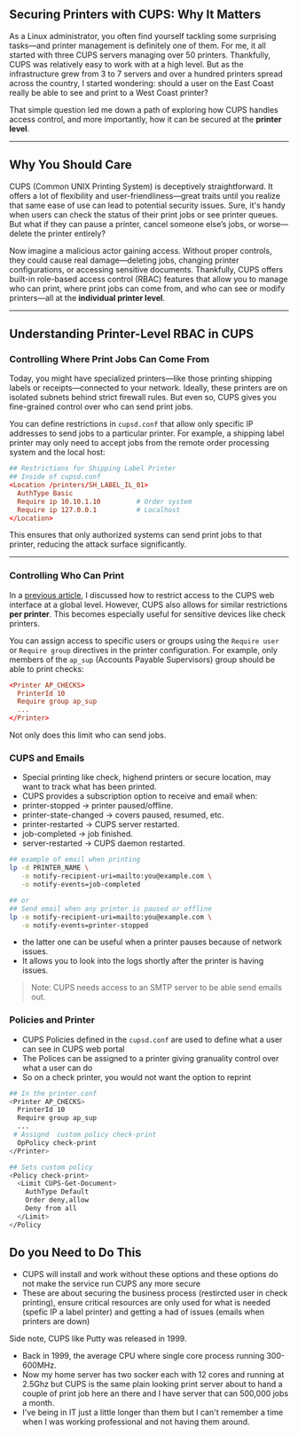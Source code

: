 
## Securing Printers with CUPS: Why It Matters

As a Linux administrator, you often find yourself tackling some surprising tasks—and printer management is definitely one of them. For me, it all started with three CUPS servers managing over 50 printers. Thankfully, CUPS was relatively easy to work with at a high level. But as the infrastructure grew from 3 to 7 servers and over a hundred printers spread across the country, I started wondering: should a user on the East Coast really be able to see and print to a West Coast printer?

That simple question led me down a path of exploring how CUPS handles access control, and more importantly, how it can be secured at the **printer level**.

---

## Why You Should Care

CUPS (Common UNIX Printing System) is deceptively straightforward. It offers a lot of flexibility and user-friendliness—great traits until you realize that same ease of use can lead to potential security issues. Sure, it's handy when users can check the status of their print jobs or see printer queues. But what if they can pause a printer, cancel someone else’s jobs, or worse—delete the printer entirely?

Now imagine a malicious actor gaining access. Without proper controls, they could cause real damage—deleting jobs, changing printer configurations, or accessing sensitive documents. Thankfully, CUPS offers built-in role-based access control (RBAC) features that allow you to manage who can print, where print jobs can come from, and who can see or modify printers—all at the **individual printer level**.

---

## Understanding Printer-Level RBAC in CUPS

### Controlling Where Print Jobs Can Come From

Today, you might have specialized printers—like those printing shipping labels or receipts—connected to your network. Ideally, these printers are on isolated subnets behind strict firewall rules. But even so, CUPS gives you fine-grained control over who can send print jobs.

You can define restrictions in `cupsd.conf` that allow only specific IP addresses to send jobs to a particular printer. For example, a shipping label printer may only need to accept jobs from the remote order processing system and the local host:

```conf
## Restrictions for Shipping Label Printer
## Inside of cupsd.conf
<Location /printers/SH_LABEL_IL_01>
  AuthType Basic
  Require ip 10.10.1.10         # Order system
  Require ip 127.0.0.1          # Localhost
</Location>
```

This ensures that only authorized systems can send print jobs to that printer, reducing the attack surface significantly.

---

### Controlling Who Can Print

In a [previous article](https://richard-sebos.github.io/sebostechnology/posts/CUPS-RBAC/), I discussed how to restrict access to the CUPS web interface at a global level. However, CUPS also allows for similar restrictions **per printer**. This becomes especially useful for sensitive devices like check printers.

You can assign access to specific users or groups using the `Require user` or `Require group` directives in the printer configuration. For example, only members of the `ap_sup` (Accounts Payable Supervisors) group should be able to print checks:

```conf
<Printer AP_CHECKS>
  PrinterId 10
  Require group ap_sup
  ...
</Printer>
```

Not only does this limit who can send jobs.
### CUPS and Emails
- Special printing like check, highend printers or secure location, may want to track what has been printed.
-  CUPS provides a subscription option to receive and email when:
  - printer-stopped → printer paused/offline.
  - printer-state-changed → covers paused, resumed, etc.
  - printer-restarted → CUPS server restarted.
  - job-completed → job finished.
  - server-restarted → CUPS daemon restarted.

```bash
## example of email when printing
lp -d PRINTER_NAME \
   -o notify-recipient-uri=mailto:you@example.com \
   -o notify-events=job-completed

## or 
## Send email when any printer is paused or offline
lp -o notify-recipient-uri=mailto:you@example.com \
   -o notify-events=printer-stopped
```

- the latter one can be useful when a printer pauses because of network issues.
- It allows you to look into the logs shortly after the printer is having issues.
> Note: CUPS needs access to an SMTP server to be able send emails out.
  
### Policies and Printer

- CUPS Policies defined in the `cupsd.conf` are used to define what a user can see in CUPS web portal
- The Polices can be assigned to a printer giving granuality control over what a user can do
- So on a check printer, you would not want the option to reprint

```bash
## In the printer.conf
<Printer AP_CHECKS>
  PrinterId 10
  Require group ap_sup
  ...
 # Assignd  custom policy check-print
  OpPolicy check-print
</Printer>
```
```bash
## Sets custom policy
<Policy check-print>
  <Limit CUPS-Get-Document>
    AuthType Default
    Order deny,allow
    Deny from all
  </Limit>
</Policy
```

## Do you Need to Do This
- CUPS will install and work without these options and these options do not make the service run CUPS any more secure
- These are about securing the business process (restircted user in check printing), ensure critical resources are only used for what is needed (spefic IP a label printer) and getting a had of issues (emails when printers are down)

 Side note, CUPS like Putty was released in 1999.  
 - Back in 1999, the average CPU where single core process running 300-600MHz.
 - Now my home server has two socker each with 12 cores and running at 2.5Ghz but CUPS is the same plain looking print server about to hand a couple of print job here an there and I have server that can 500,000 jobs a month.
 - I've being in IT just a little longer than them but I can't remember a time when I was working professional and not having them around.
